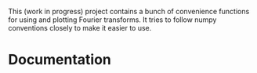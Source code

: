 This (work in progress) project contains a bunch of convenience functions for using and plotting Fourier transforms. It tries to follow numpy conventions closely to make it easier to use.

<h1>Documentation</h1>
